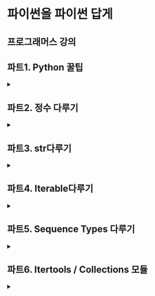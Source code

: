 # 파이썬을 파이썬 답게
## 프로그래머스 강의


## 파트1. Python 꿀팁

<details>
<summary></summary>

```python
def solution(mylist):
    answer = []
    for i in mylist:
        answer.append(len(i))
    return answer
```

```python
def solution(mylist):
    return list(map(len, mylist))
```

</details>


## 파트2. 정수 다루기

<details>
<summary></summary>

### 몫과 나머지

```python
a = 7
b = 7
print(a//b, a%b)
```

```python
a = 7
b = 5
print(divmod(a, b))
```

```python
print(divmod(7, 4))
# (1, 3)
print(*divmod(7, 4))
# 1, 3
```

### 정수 다루기

```python
num = '3212'
base = 5

answer = 0
for idx, number in enumerate(num[::-1]):
    answer += int(number) * (base ** idx)
```

```python
num = '3212'
base = 5
answer = int(num, base)
```

</details>


## 파트3. str다루기

<details>
<summary></summary>


### 문자열 정렬하기

```python
### 우측 정렬 예
s = '가나다라'
n = 7

answer = ''
for i in range(n-len(s)): # 문자열의 앞을 빈 문자열로 채우는 for 문
    answer += ' '
answer += s

```

```python
s = '가나다라'
n = 7

s.ljust(n) # 좌측 정렬
s.center(n) # 가운데 정렬
s.rjust(n) # 우측 정렬
```


### 알파벳 출력하기 - string 모듈

```python
answer = 'abcdefghijk (편의상 생략)'
```

```python
import string 

string.ascii_lowercase # 소문자 abcdefghijklmnopqrstuvwxyz
string.ascii_uppercase # 대문자 ABCDEFGHIJKLMNOPQRSTUVWXYZ
string.ascii_letters # 대소문자 모두 abcdefghijklmnopqrstuvwxyzABCDEFGHIJKLMNOPQRSTUVWXYZ
string.digits # 숫자 0123456789
```

</details>


## 파트4. Iterable다루기

<details>
<summary></summary>

### 원본을 유지한채, 정렬된 리스트 구하기 - sorted

```python
list1 = [3, 2, 5, 1]
list2 = [i for i in list1] # 또는 copy.deepcopy를 사용
list2.sort()
```

```python
list1 = [3, 2, 5, 1]
list2 = sorted(list1)
```


### 2차원 리스트 뒤집기 - zip

```python
mylist = [[1, 2, 3], [4, 5, 6], [7, 8, 9]]
new_list = [[], [], []]

for i in range(len(mylist)):
    for j in range(len(mylist[i])):
        new_list[i].append(mylist[j][i])
```

```python
mylist = [[1, 2, 3], [4, 5, 6], [7, 8, 9]]
new_list = list(map(list, zip(*mylist)))
```

### i번째 원소와 i+1번째 원소 - zip

```python
def solution(mylist):
    answer = []
    for i in range(len(mylist)-1):
        answer.append(abs(mylist[i] - mylist[i+1]))
    return answer
```

```python
def solution(mylist):
    answer = []
    for number1, number2 in zip(mylist, mylist[1:]):
        answer.append(abs(number1 - number2))
    return answer
```

### 모든 멤버의 type 변환하기 - amp

```python
list1 = ['1', '100', '33']
list2 = []
for value in list1:
    list2.append(int(value))
```

```python
list1 = ['1', '100', '33']
list2 = list(map(int, list1))
```

</details>

## 파트5. Sequence Types 다루기

<details>
<summary></summary>

### sequence 멤버를 하나로 이어붙이기 - join

```python
my_list = ['1', '100', '33']
answer = ''
for value in my_list:
    answer += value
```

```python
my_list = ['1', '100', '33']
answer = ''.join(my_list)
```

### 삼각형 별찍기 - sequence type의 * 연산

```python
answer = ''
n = 어쩌고
for _ in range(n):
    answer += 'abc'
```

```python
n = 어쩌고
answer = 'abc' * n
```

```python
n = 어쩌고
answer= [123, 456] * n
```

</details>

## 파트6. Itertools / Collections 모듈 

<details>
<summary></summary>




</details>